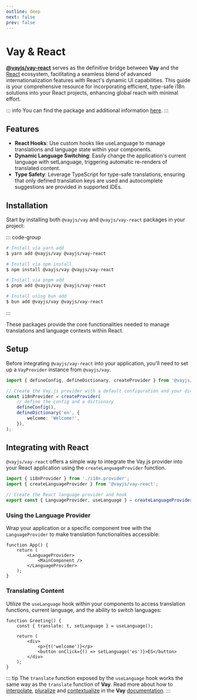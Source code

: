 ```yaml
---
outline: deep
next: false
prev: false
---
```


<!-- @format -->

# Vay & React

[**@vayjs/vay-react**](https://npmjs.com/package/@vayjs/vay-react) serves as the definitive bridge between **Vay** and the [React](https://react.dev) ecosystem, facilitating a seamless blend of advanced internationalization features with React's dynamic UI capabilities. This guide is your comprehensive resource for incorporating efficient, type-safe i18n solutions into your React projects, enhancing global reach with minimal effort.

::: info
You can find the package and additional information [here](https://npmjs.com/package/@vayjs/vay-react).
:::

## Features

-   **React Hooks**: Use custom hooks like useLanguage to manage translations and language state within your components.
-   **Dynamic Language Switching**: Easily change the application's current language with setLanguage, triggering automatic re-renders of translated content.
-   **Type Safety**: Leverage TypeScript for type-safe translations, ensuring that only defined translation keys are used and autocomplete suggestions are provided in supported IDEs.

## Installation

Start by installing both `@vayjs/vay` and `@vayjs/vay-react` packages in your project:

::: code-group

```sh [yarn]
# Install via yarn add
$ yarn add @vayjs/vay @vayjs/vay-react
```

```sh [npm]
# Install via npm install
$ npm install @vayjs/vay @vayjs/vay-react
```

```sh [pnpm]
# Install via pnpm add
$ pnpm add @vayjs/vay @vayjs/vay-react
```

```sh [bun ]
# Install using bun add
$ bun add @vayjs/vay @vayjs/vay-react
```

:::

These packages provide the core functionalities needed to manage translations and language contexts within React.

## Setup

Before integrating `@vayjs/vay-react` into your application, you'll need to set up a `VayProvider` instance from `@vayjs/vay`.

```ts
import { defineConfig, defineDictionary, createProvider } from '@vayjs/vay';

// Create the Vay.js provider with a default configuration and your dictionary
const i18nProvider = createProvider(
    // define the config and a dictionary
    defineConfig(),
    defineDictionary('en', {
        welcome: 'Welcome!',
    }),
);
```

## Integrating with React

`@vayjs/vay-react` offers a simple way to integrate the Vay.js provider into your React application using the `createLanguageProvider` function.

```ts
import { i18nProvider } from './i18n.provider';
import { createLanguageProvider } from '@vayjs/vay-react';

// Create the React language provider and hook
export const { LanguageProvider, useLanguage } = createLanguageProvider(i18nProvider);
```

### Using the Language Provider

Wrap your application or a specific component tree with the `LanguageProvider` to make translation functionalities accessible:

```tsx
function App() {
    return (
        <LanguageProvider>
            <MainComponent />
        </LanguageProvider>
    );
}
```

### Translating Content

Utilize the `useLanguage` hook within your components to access translation functions, current language, and the ability to switch languages:

```tsx
function Greeting() {
    const { translate: t, setLanguage } = useLanguage();

    return (
        <div>
            <p>{t('welcome')}</p>
            <button onClick={() => setLanguage('es')}>ES</button>
        </div>
    );
}
```

::: tip
The `translate` function exposed by the `useLanguage` hook works the same way as the `translate` function of **Vay**. Read more about how to [interpolate](../docs/06.interpolation.md), [pluralize](../docs/07.pluralization.md) and [contextualize](../docs/08.context.md) in the **Vay** [documentation](../docs/05.translating.md).
:::
